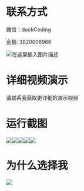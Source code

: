 # 联系方式

微信：duckCoding

企鹅: 3820006966

![在这里插入图片描述](http://upload.cxycsx.vip/91ab4bcb4f2c4c6db86365bb6d6e9c62.jpeg)

# 详细视频演示

请联系我获取更详细的演示视频

# 运行截图

![](http://www.bysj52.com/uploadfile/ueditor/image/202306/%E6%AF%95%E8%AE%BEssm793%E5%9F%BA%E4%BA%8EVue%E7%9A%84%E7%BA%BF%E4%B8%8A%E4%B9%A6%E7%B1%8D%E6%9F%A5%E9%98%85%E7%B3%BB%E7%BB%9F+vue%E6%AF%95%E4%B8%9A%E8%AE%BE%E8%AE%A1/1.png)![](http://www.bysj52.com/uploadfile/ueditor/image/202306/%E6%AF%95%E8%AE%BEssm793%E5%9F%BA%E4%BA%8EVue%E7%9A%84%E7%BA%BF%E4%B8%8A%E4%B9%A6%E7%B1%8D%E6%9F%A5%E9%98%85%E7%B3%BB%E7%BB%9F+vue%E6%AF%95%E4%B8%9A%E8%AE%BE%E8%AE%A1/4.png)![](http://www.bysj52.com/uploadfile/ueditor/image/202306/%E6%AF%95%E8%AE%BEssm793%E5%9F%BA%E4%BA%8EVue%E7%9A%84%E7%BA%BF%E4%B8%8A%E4%B9%A6%E7%B1%8D%E6%9F%A5%E9%98%85%E7%B3%BB%E7%BB%9F+vue%E6%AF%95%E4%B8%9A%E8%AE%BE%E8%AE%A1/5.png)![](http://www.bysj52.com/uploadfile/ueditor/image/202306/%E6%AF%95%E8%AE%BEssm793%E5%9F%BA%E4%BA%8EVue%E7%9A%84%E7%BA%BF%E4%B8%8A%E4%B9%A6%E7%B1%8D%E6%9F%A5%E9%98%85%E7%B3%BB%E7%BB%9F+vue%E6%AF%95%E4%B8%9A%E8%AE%BE%E8%AE%A1/2.png)![](http://www.bysj52.com/uploadfile/ueditor/image/202306/%E6%AF%95%E8%AE%BEssm793%E5%9F%BA%E4%BA%8EVue%E7%9A%84%E7%BA%BF%E4%B8%8A%E4%B9%A6%E7%B1%8D%E6%9F%A5%E9%98%85%E7%B3%BB%E7%BB%9F+vue%E6%AF%95%E4%B8%9A%E8%AE%BE%E8%AE%A1/3.png)

# 为什么选择我

![](http://upload.cxycsx.vip/%E7%A8%8B%E5%BA%8F%E8%AE%BE%E8%AE%A1.png)

